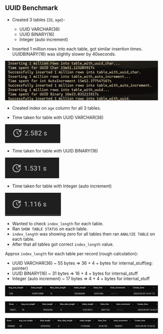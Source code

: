 ## UUID Benchmark

- Created 3 tables (`ID`, `age`)-
  - UUID VARCHAR(36)
  - UUID BINARY(16)
  - Integer (auto increment)

- Inserted 1 million rows into each table, got similar insertion times. UUIDBINARY(16) was slightly slower by 40seconds.

![Insertion Time](./uuid-insertion.png)


- Created index on `age` column for all 3 tables.

- Time taken for table with UUID VARCHAR(36)

![Index creation time on uuid varchar table](./index-creation-on-uuid-varchar.png)


- Time taken for table with UUID BINARY(16)

![Index creation time on uuid binary table](./index-on-uuid-binary.png)


- Time taken for table with Integer (auto increment)

![Index creation time on integer table](./index-on-int-auto-increment.png)


- Wanted to check `index_length` for each table.
- Ran `SHOW TABLE STATUS` on each table.
- `index_length` was showing zero for all tables then ran `ANALYZE TABLE` on each table.
- After that all tables got correct `index_length` value.

Approx `index_length` for each table per record (rough calculation):

- UUID VARCHAR(36) ~ 55 bytes => 36 + 4 + bytes for internal_stuff(eg: pointer)
- UUID BINARY(16) ~ 31 bytes => 16 + 4 + bytes for internal_stuff
- Integer (auto increment) ~ 17 bytes => 4 + 4 + bytes for internal_stuff

![Total index length UUID VARCHAR](./total-index-length-uuid-varchar.png)


![Total index length UUID BINARY](./total-index-length-uuid-binary.png)


![Total index length Integer](./total-index-length-int-auto-increment.png)
